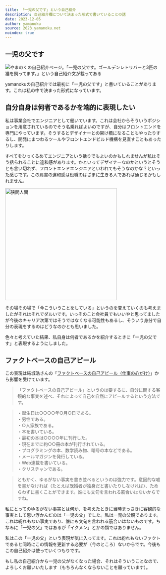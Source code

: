 ```yaml
---
title: 「一児の父です」という自己紹介
description: 自己紹介欄について決まった形式で書いていることの話
date: 2023-12-05
author: yamanoku
source: 2023.yamanoku.net
noindex: true
---
```


## 一児の父です

![やまのくの自己紹介ページ。「一児の父です。ゴールデンレトリバーと3匹の猫を飼ってます。」という自己紹介文が載ってある](https://i.gyazo.com/b97b16b2dd81655bed796e529b163edc.png)

yamanokuの自己紹介では最初に「一児の父です」と書いていることがあります。これは私の中で決まった形式になっています。

## 自分自身は何者であるかを端的に表現したい

私は事業会社でエンジニアとして働いています。これは会社からそういうポジションを用意されているのでそう名乗ればよいのですが、自分はフロントエンドを専門にやっています。そうするとデザイナーとの架け橋になることもやったりするし、開発にまつわるツールやフロントエンドビルド機構を見直すこともあったりします。

すべてをひっくるめてエンジニアという括りでもよいのかもしれませんが私はそう括られることに違和感があります。かといってデザイナーなのかというとそうとも言い切れず、フロントエンドエンジニアといわれてもそうなのかな？といった感じです。この肩書の違和感は役職のはざまに生きる人であれば通じるかもしれません。

<img src="https://i.gyazo.com/4ae59058b42792fc559c130cda5a9c68.png" width="360" alt="狭間人間" loading="lazy">

その場その場で「今こういうことをしている」というのを変えていくのも考えましたがそれはそれでダルいです。いっそのこと会社員でもいいやと思ってましたが今後のキャリア次第ではそうではなくなる可能性もあるし、そういう身分で自分の表現をするのはどうなのかとも思いました。

色々と考えていた結果、私自身は何者であるかを紹介するときに「一児の父です」と表現するようにしました。

## ファクトベースの自己アピール

この表現は結城浩さんの「[ファクトベースの自己アピール（仕事の心がけ）](https://mm.hyuki.net/n/n1bc9561d70bb)」から影響を受けています。

> 「ファクトベースの自己アピール」というのは要するに、自分に関する客観的な事実を述べ、それによって自己を自然にアピールするという方法です。

> ・誕生日は○○○○年○月○日である。<br>
> ・男性である。<br>
> ・○人家族である。<br>
> ・本を書いている。<br>
> ・最初の本は○○○○年に刊行した。<br>
> ・現在までに約○○冊の本が刊行されている。<br>
> ・プログラミングの本、数学読み物、暗号の本などである。<br>
> ・メールマガジンを発行している。<br>
> ・Web連載を書いている。<br>
> ・クリスチャンである。

> ともかく、ゆるがない事実を書き並べるというのは強力です。意図的な嘘を書かなければ（たとえば既婚者が独身だと書いたりしなければ）、ためらわずに書くことができます。誰にも文句を言われる筋合いはないからですね。

私にとってのゆるがない事実とは何か、を考えたときに当時まっさきに客観的な事実として思い浮かんだのは「一児の父」でした。私は一児の父親であります。これは紛れもない事実であり、誰にも文句を言われる筋合いはないものです。ちなみに「一児の父」ではあるが「イクメン」とかの類ではありません。

私はこの「一児の父」という表現が気に入ってます。これは紛れもないファクトであると同時にこの情報を更新する必要が（今のところ）ないからです。今後もこの自己紹介は使っていくつもりです。

もし私の自己紹介から一児の父がなくなった場合、それはそういうことなので、よろしくお願いいたします（もちろんなくならないことを願っています）。
